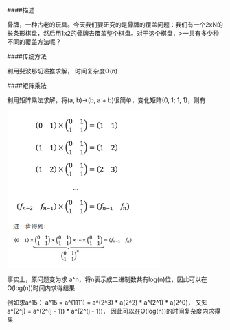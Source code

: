 ####描述

骨牌，一种古老的玩具。今天我们要研究的是骨牌的覆盖问题：我们有一个2xN的长条形棋盘，然后用1x2的骨牌去覆盖整个棋盘。对于这个棋盘，>一共有多少种不同的覆盖方法呢？

####传统方法

利用斐波那切递推求解， 时间复杂度O(n)

####矩阵乘法

利用矩阵乘法求解，将(a, b)->(b, a + b)很简单，变化矩阵(0, 1; 1, 1)，则有

![matrix_multi_transfer](../1143%23Dominocoverage/matrix.png)

事实上，原问题变为求 a^n，将n表示成二进制数共有log(n)位，因此可以在O(log(n))时间内求得结果

例如求a^15：
a^15 = a^(1111) = a^(2^3) * a(2^2) * a^(2^1) * a(2^0)， 又知a^(2^j) = a^(2^(j - 1)) * a^(2^(j - 1))， 因此可以在O(log(n))的时间复杂度内求得果
